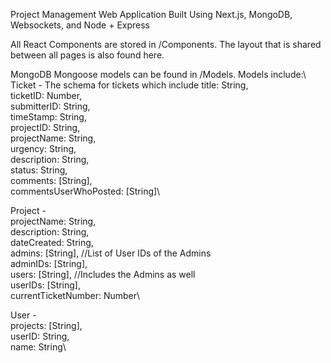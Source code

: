 Project Management Web Application Built Using Next.js, MongoDB, Websockets, and Node + Express

All React Components are stored in /Components. The layout that is shared between all pages is also found here.

MongoDB Mongoose models can be found in /Models. Models include:\ 
Ticket - The schema for tickets which include   title: String,\
  ticketID: Number,\
  submitterID: String,\
  timeStamp: String,\
  projectID: String,\
  projectName: String,\
  urgency: String,\
  description: String,\
  status: String,\
  comments: [String],\
  commentsUserWhoPosted: [String]\
  
Project - \
  projectName: String,\
  description: String,\
  dateCreated: String,\
  admins: [String], //List of User IDs of the Admins\
  adminIDs: [String],\
  users: [String], //Includes the Admins as well\
  userIDs: [String],\
  currentTicketNumber: Number\
  
User - \
  projects: [String],\
  userID: String,\
  name: String\
